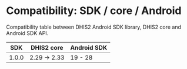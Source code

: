 # Compatibility: SDK / core / Android

<!--DHIS2-SECTION-ID:compatibility-->

Compatibility table between DHIS2 Android SDK library, DHIS2 core and Android SDK API.

| SDK      | DHIS2 core       | Android SDK |
|-|-|-|
| 1.0.0    | 2.29 -> 2.33     | 19 - 28     |

